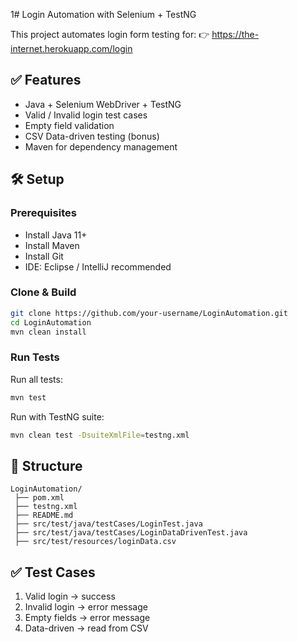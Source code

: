 1# Login Automation with Selenium + TestNG

This project automates login form testing for:
👉 https://the-internet.herokuapp.com/login

## ✅ Features
- Java + Selenium WebDriver + TestNG
- Valid / Invalid login test cases
- Empty field validation
- CSV Data-driven testing (bonus)
- Maven for dependency management

## 🛠️ Setup

### Prerequisites
- Install Java 11+  
- Install Maven  
- Install Git  
- IDE: Eclipse / IntelliJ recommended  

### Clone & Build
```bash
git clone https://github.com/your-username/LoginAutomation.git
cd LoginAutomation
mvn clean install
```

### Run Tests
Run all tests:
```bash
mvn test
```
Run with TestNG suite:
```bash
mvn clean test -DsuiteXmlFile=testng.xml
```

## 📂 Structure
```
LoginAutomation/
 ├── pom.xml
 ├── testng.xml
 ├── README.md
 ├── src/test/java/testCases/LoginTest.java
 ├── src/test/java/testCases/LoginDataDrivenTest.java
 ├── src/test/resources/loginData.csv
```

## ✅ Test Cases
1. Valid login → success  
2. Invalid login → error message  
3. Empty fields → error message  
4. Data-driven → read from CSV  
